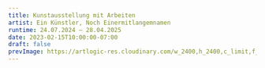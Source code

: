 ```yaml
---
title: Kunstausstellung mit Arbeiten
artist: Ein Künstler, Noch Einermitlangemnamen
runtime: 24.07.2024 – 28.04.2025
date: 2023-02-15T10:00:00-07:00
draft: false
prevImage: https://artlogic-res.cloudinary.com/w_2400,h_2400,c_limit,f_auto,fl_lossy,q_auto/artlogicstorage/standardoslo/images/view/a744f2689cb1414f99aaed99b9fff051j/standard-oslo-matias-faldbakken-screen-rail-short-books-2021.jpg
---
```

